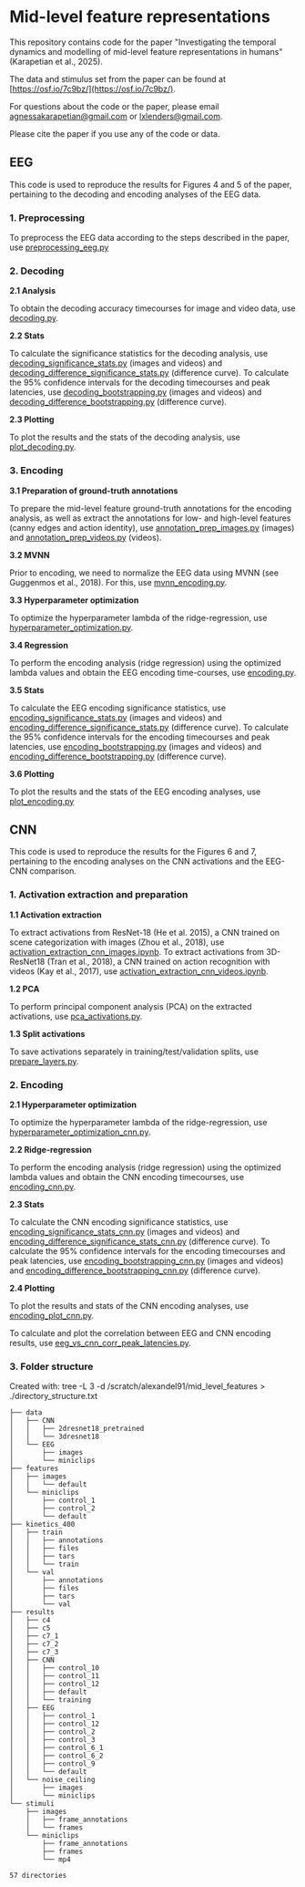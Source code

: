 # Mid-level feature representations 

This repository contains code for the paper "Investigating the temporal dynamics and modelling of mid-level feature representations in humans" (Karapetian et al., 2025). 

The data and stimulus set from the paper can be found at [https://osf.io/7c9bz/](https://osf.io/7c9bz/).

For questions about the code or the paper, please email agnessakarapetian@gmail.com or lxlenders@gmail.com. 

Please cite the paper if you use any of the code or data. 

## **EEG** 

This code is used to reproduce the results for Figures 4 and 5 of the paper, pertaining to the decoding and encoding analyses of the EEG data. 

### **1. Preprocessing** 

To preprocess the EEG data according to the steps described in the paper, use [preprocessing_eeg.py](EEG/Preprocessing/preprocessing_eeg.py)

### **2. Decoding**

**2.1 Analysis**

To obtain the decoding accuracy timecourses for image and video data, use [decoding.py](EEG/Decoding/decoding.py).

**2.2 Stats**

To calculate the significance statistics for the decoding analysis, use [decoding_significance_stats.py](EEG/Stats/decoding_significance_stats.py) (images and videos) and [decoding_difference_significance_stats.py](EEG/Stats/decoding_difference_significance_stats.py) (difference curve). To calculate the 95% confidence intervals for the decoding timecourses and peak latencies, use [decoding_bootstrapping.py](EEG/Stats/decoding_bootstrapping.py) (images and videos) and [decoding_difference_bootstrapping.py](EEG/Stats/decoding_difference_bootstrapping.py) (difference curve). 

**2.3 Plotting**

To plot the results and the stats of the decoding analysis, use [plot_decoding.py](EEG/Plotting/plot_decoding.py).

### 3. **Encoding**

**3.1 Preparation of ground-truth annotations**

To prepare the mid-level feature ground-truth annotations for the encoding analysis, as well as extract the annotations for low- and high-level features (canny edges and action identity), use [annotation_prep_images.py](EEG/Encoding/annotation_prep_images.py) (images) and [annotation_prep_videos.py](EEG/Encoding/annotation_prep_videos.py) (videos).

**3.2 MVNN**

Prior to encoding, we need to normalize the EEG data using MVNN (see Guggenmos et al., 2018). For this, use [mvnn_encoding.py](EEG/Encoding/mvnn_encoding.py).

**3.3 Hyperparameter optimization**
  
To optimize the hyperparameter lambda of the ridge-regression, use [hyperparameter_optimization.py](EEG/Encoding/hyperparameter_optimization.py). 

**3.4 Regression**

To perform the encoding analysis (ridge regression) using the optimized lambda values and obtain the EEG encoding time-courses, use [encoding.py](EEG/Encoding/encoding.py).

**3.5 Stats**

To calculate the EEG encoding significance statistics, use [encoding_significance_stats.py](EEG/Stats/encoding_significance_stats.py) (images and videos) and [encoding_difference_significance_stats.py](EEG/Stats/encoding_difference_significance_stats.py) (difference curve). To calculate the 95% confidence intervals for the encoding timecourses and peak latencies, use [encoding_bootstrapping.py](EEG/Stats/encoding_bootstrapping.py) (images and videos) and [encoding_difference_bootstrapping.py](EEG/Stats/encoding_difference_bootstrapping.py) (difference curve). 

**3.6 Plotting**

To plot the results and the stats of the EEG encoding analyses, use [plot_encoding.py](EEG/Plotting/plot_encoding.py)

## **CNN** 

This code is used to reproduce the results for the Figures 6 and 7, pertaining to the encoding analyses on the CNN activations and the EEG-CNN comparison.

### 1. Activation extraction and preparation

**1.1 Activation extraction**

To extract activations from ResNet-18 (He et al. 2015), a CNN trained on scene categorization with images (Zhou et al., 2018), use [activation_extraction_cnn_images.ipynb](CNN/Activation_extraction_and_prep/activation_extraction_cnn_images.ipynb). 
To extract activations from 3D-ResNet18 (Tran et al., 2018), a CNN trained on action recognition with videos (Kay et al., 2017), use [activation_extraction_cnn_videos.ipynb](CNN/Activation_extraction_and_prep/activation_extraction_cnn_videos.ipynb). 

**1.2 PCA**

To perform principal component analysis (PCA) on the extracted activations, use [pca_activations.py](CNN/Activation_extraction_and_prep/pca_activations.py). 

**1.3 Split activations**

To save activations separately in training/test/validation splits, use [prepare_layers.py](CNN/Activation_extraction_and_prep/prepare_layers.py). 

### 2. Encoding

**2.1 Hyperparameter optimization**

To optimize the hyperparameter lambda of the ridge-regression, use [hyperparameter_optimization_cnn.py](CNN/Encoding/hyperparameter_optimization_cnn.py).

**2.2 Ridge-regression**

To perform the encoding analysis (ridge regression) using the optimized lambda values and obtain the CNN encoding timecourses, use [encoding_cnn.py](CNN/Encoding/encoding_cnn.py).

**2.3 Stats**

To calculate the CNN encoding significance statistics, use [encoding_significance_stats_cnn.py](CNN/Stats/encoding_significance_stats_cnn.py) (images and videos) and [encoding_difference_significance_stats_cnn.py](CNN/Stats/encoding_difference_significance_stats_cnn.py) (difference curve). To calculate the 95% confidence intervals for the encoding timecourses and peak latencies, use [encoding_bootstrapping_cnn.py](CNN/Stats/encoding_bootstrapping_cnn.py) (images and videos) and [encoding_difference_bootstrapping_cnn.py](CNN/Stats/encoding_difference_bootstrapping_cnn.py) (difference curve). 

**2.4 Plotting**

To plot the results and stats of the CNN encoding analyses, use [encoding_plot_cnn.py](CNN/Plotting/encoding_plot_cnn.py).

To calculate and plot the correlation between EEG and CNN encoding results, use [eeg_vs_cnn_corr_peak_latencies.py](CNN/Plotting/eeg_vs_cnn_corr_peak_latencies.py).

### 3. Folder structure
Created with: tree -L 3  -d /scratch/alexandel91/mid_level_features > ./directory_structure.txt
```
├── data
│   ├── CNN
│   │   ├── 2dresnet18_pretrained
│   │   └── 3dresnet18
│   └── EEG
│       ├── images
│       └── miniclips
├── features
│   ├── images
│   │   └── default
│   └── miniclips
│       ├── control_1
│       ├── control_2
│       └── default
├── kinetics_400
│   ├── train
│   │   ├── annotations
│   │   ├── files
│   │   ├── tars
│   │   └── train
│   └── val
│       ├── annotations
│       ├── files
│       ├── tars
│       └── val
├── results
│   ├── c4
│   ├── c5
│   ├── c7_1
│   ├── c7_2
│   ├── c7_3
│   ├── CNN
│   │   ├── control_10
│   │   ├── control_11
│   │   ├── control_12
│   │   ├── default
│   │   └── training
│   ├── EEG
│   │   ├── control_1
│   │   ├── control_12
│   │   ├── control_2
│   │   ├── control_3
│   │   ├── control_6_1
│   │   ├── control_6_2
│   │   ├── control_9
│   │   └── default
│   └── noise_ceiling
│       ├── images
│       └── miniclips
└── stimuli
    ├── images
    │   ├── frame_annotations
    │   └── frames
    └── miniclips
        ├── frame_annotations
        ├── frames
        └── mp4

57 directories
```

